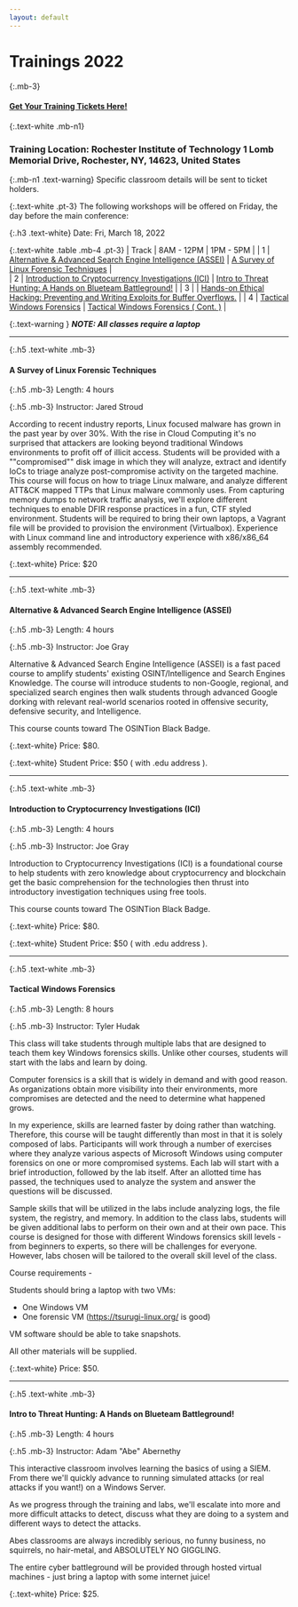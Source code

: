 ```yaml
---
layout: default
---
```

# Trainings 2022

{:.mb-3}
#### [Get Your Training Tickets Here!](https://events.eventzilla.net/e/bsides-rochester-2022--training-workshops-2138818190)

{:.text-white .mb-n1}
### Training Location: Rochester Institute of Technology 1 Lomb Memorial Drive, Rochester, NY, 14623, United States

{:.mb-n1 .text-warning}
Specific classroom details will be sent to ticket holders.

{:.text-white .pt-3}
The following workshops will be offered on Friday, the day before the main conference:

{:.h3 .text-white}
Date: Fri, March 18, 2022

{:.text-white .table .mb-4 .pt-3}
| Track | 8AM - 12PM | 1PM - 5PM |
| 1 | [Alternative & Advanced Search Engine Intelligence (ASSEI)](#alternative--advanced-search-engine-intelligence-assei)  | [A Survey of Linux Forensic Techniques](#a-survey-of-linux-forensic-techniques)  |  
| 2 | [Introduction to Cryptocurrency Investigations (ICI)](#introduction-to-cryptocurrency-investigations-ici) | [Intro to Threat Hunting: A Hands on Blueteam Battleground!](#intro-to-threat-hunting-a-hands-on-blueteam-battleground) |
| 3 | | [Hands-on Ethical Hacking: Preventing and Writing Exploits for Buffer Overflows.](#hands-on-ethical-hacking-preventing-and-writing-exploits-for-buffer-overflows) |
| 4 | [Tactical Windows Forensics](#tactical-windows-forensics) | [Tactical Windows Forensics ( Cont. )](#tactical-windows-forensics) |

{:.text-warning }
***NOTE: All classes require a laptop***

***

{:.h5 .text-white .mb-3}
#### A Survey of Linux Forensic Techniques

{:.h5 .mb-3}
Length: 4 hours

{:.h5 .mb-3}
Instructor: Jared Stroud

According to recent industry reports, Linux focused malware has grown in the past year by over 30%. With the rise in 
Cloud Computing it's no surprised that attackers are looking beyond traditional Windows environments to profit off of 
illicit access. Students will be provided with a ""compromised"" disk image in which they will analyze, extract and 
identify IoCs to triage analyze post-compromise activity on the targeted machine. This course will focus on how to 
triage Linux malware, and analyze different ATT&CK mapped TTPs that Linux malware commonly uses. From capturing memory
dumps to network traffic analysis, we'll explore different techniques to enable DFIR response practices in a fun, CTF 
styled environment. Students will be required to bring their own laptops, a Vagrant file will be provided to provision 
the environment (Virtualbox). Experience with Linux command line and introductory experience with x86/x86_64 assembly
recommended.

{:.text-white}
Price: $20

***

{:.h5 .text-white .mb-3}
#### Alternative & Advanced Search Engine Intelligence (ASSEI)

{:.h5 .mb-3}
Length: 4 hours

{:.h5 .mb-3}
Instructor: Joe Gray

Alternative & Advanced Search Engine Intelligence (ASSEI) is a fast paced course to amplify students' existing
OSINT/Intelligence and Search Engines Knowledge. The course will introduce students to non-Google, regional, and 
specialized search engines then walk students through advanced Google dorking with relevant real-world scenarios rooted
in offensive security, defensive security, and Intelligence.

This course counts toward The OSINTion Black Badge.

{:.text-white}
Price: $80.

{:.text-white}
Student Price: $50 ( with .edu address ).

***

{:.h5 .text-white .mb-3}
#### Introduction to Cryptocurrency Investigations (ICI)

{:.h5 .mb-3}
Length: 4 hours

{:.h5 .mb-3}
Instructor: Joe Gray

Introduction to Cryptocurrency Investigations (ICI) is a foundational course to help students with zero knowledge about 
cryptocurrency and blockchain get the basic comprehension for the technologies then thrust into introductory 
investigation techniques using free tools.

This course counts toward The OSINTion Black Badge.

{:.text-white}
Price: $80.

{:.text-white}
Student Price: $50 ( with .edu address ).

***

{:.h5 .text-white .mb-3}
#### Tactical Windows Forensics

{:.h5 .mb-3}
Length: 8 hours

{:.h5 .mb-3}
Instructor: Tyler Hudak

This class will take students through multiple labs that are designed to teach them key Windows forensics skills. Unlike
other courses, students will start with the labs and learn by doing.

Computer forensics is a skill that is widely in demand and with good reason. As organizations obtain more visibility 
into their environments, more compromises are detected and the need to determine what happened grows.

In my experience, skills are learned faster by doing rather than watching. Therefore, this course will be taught 
differently than most in that it is solely composed of labs. Participants will work through a number of exercises where
they analyze various aspects of Microsoft Windows using computer forensics on one or more compromised systems. Each lab
will start with a brief introduction, followed by the lab itself. After an allotted time has passed, the techniques used
to analyze the system and answer the questions will be discussed.

Sample skills that will be utilized in the labs include analyzing logs, the file system, the registry, and memory. In 
addition to the class labs, students will be given additional labs to perform on their own and at their own pace. This 
course is designed for those with different Windows forensics skill levels - from beginners to experts, so there will be
challenges for everyone. However, labs chosen will be tailored to the overall skill level of the class.

Course requirements  -

Students should bring a laptop with two VMs:
- One Windows VM
- One forensic VM (https://tsurugi-linux.org/ is good)

VM software should be able to take snapshots.

All other materials will be supplied.

{:.text-white}
Price: $50.

***

{:.h5 .text-white .mb-3}
#### Intro to Threat Hunting: A Hands on Blueteam Battleground!

{:.h5 .mb-3}
Length: 4 hours

{:.h5 .mb-3}
Instructor: Adam "Abe" Abernethy

This interactive classroom involves learning the basics of using a SIEM.  From there we'll quickly advance to running 
simulated attacks (or real attacks if you want!) on a Windows Server.

As we progress through the training and labs, we'll escalate into more and more difficult attacks to detect, discuss 
what they are doing to a system and different ways to detect the attacks.

Abes classrooms are always incredibly serious, no funny business, no squirrels, no hair-metal, and ABSOLUTELY NO GIGGLING.

The entire cyber battleground will be provided through hosted virtual machines - just bring a laptop with some internet 
juice!

{:.text-white}
Price: $25.
